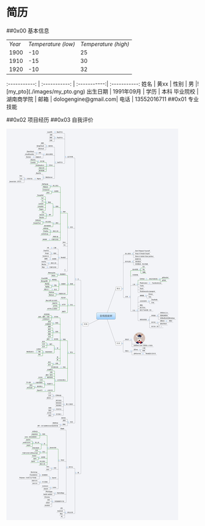 简历
=======
##0x00 基本信息
<table>
<tbody>
<tr><td><em>Year</em></td><td><em>Temperature (low)</em></td><td><em>Temperature (high)</em></td></tr>
<tr><td>1900</td><td>-10</td><td>25</td></tr>
<tr><td>1910</td><td>-15</td><td>30</td></tr>
<tr><td>1920</td><td>-10</td><td>32</td></tr>
</tbody>
</table>
:-----------: | :-----------: | :-----------:| :-----------:
姓名         | 黄xx        | 性别       | 男 |![my_pto](./images/my_pto.gng)
出生日期     | 1991年09月    | 学历       | 本科 
毕业院校     | 湖南商学院    |  
邮箱     | dologengine@gmail.com| 电话       | 13552016711 
##0x01 专业技能

##0x02 项目经历
##0x03 自我评价


 ![full_stack_tree](./images/full_stack_tree.jpg)
